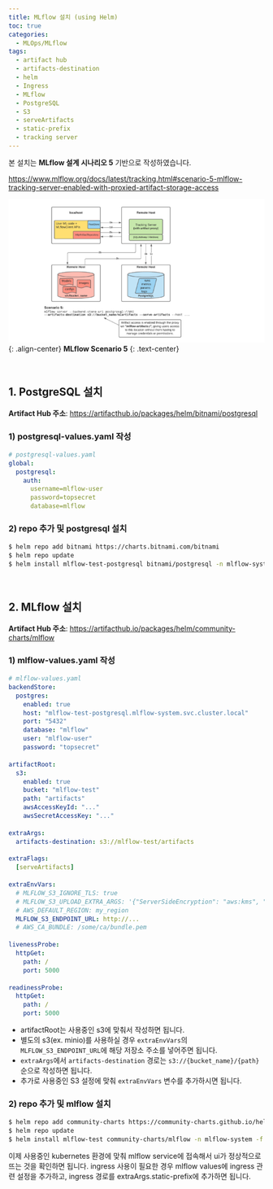 ```yaml
---
title: MLflow 설치 (using Helm)
toc: true
categories:
  - MLOps/MLflow
tags:
  - artifact hub
  - artifacts-destination
  - helm
  - Ingress
  - MLflow
  - PostgreSQL
  - S3
  - serveArtifacts
  - static-prefix
  - tracking server
---
```


본 설치는 **MLflow 설계 시나리오 5** 기반으로 작성하였습니다.

<https://www.mlflow.org/docs/latest/tracking.html#scenario-5-mlflow-tracking-server-enabled-with-proxied-artifact-storage-access>

![mlflow scenario 5](/assets/images/posts/2022-9-3-tistory-post-100/img-1.png){: .align-center}
**MLflow Scenario 5**
{: .text-center}

<br>

## **1. PostgreSQL 설치**

**Artifact Hub 주소**: <https://artifacthub.io/packages/helm/bitnami/postgresql>

### **1) postgresql-values.yaml 작성**

```yaml
# postgresql-values.yaml
global:
  postgresql:
    auth:
      username=mlflow-user
      password=topsecret
      database=mlflow
```

### **2) repo 추가 및 postgresql 설치**

```bash
$ helm repo add bitnami https://charts.bitnami.com/bitnami
$ helm repo update
$ helm install mlflow-test-postgresql bitnami/postgresql -n mlflow-system -f postgresql-values.yaml
```

<br>

## **2. MLflow 설치**

**Artifact Hub 주소**: <https://artifacthub.io/packages/helm/community-charts/mlflow>

### **1) mlflow-values.yaml 작성**

```yaml
# mlflow-values.yaml
backendStore:
  postgres:
    enabled: true
    host: "mlflow-test-postgresql.mlflow-system.svc.cluster.local"
    port: "5432"
    database: "mlflow"
    user: "mlflow-user"
    password: "topsecret"

artifactRoot:
  s3:
    enabled: true
    bucket: "mlflow-test"
    path: "artifacts"
    awsAccessKeyId: "..."
    awsSecretAccessKey: "..."

extraArgs:
  artifacts-destination: s3://mlflow-test/artifacts

extraFlags:
  [serveArtifacts]

extraEnvVars:
  # MLFLOW_S3_IGNORE_TLS: true
  # MLFLOW_S3_UPLOAD_EXTRA_ARGS: '{"ServerSideEncryption": "aws:kms", "SSEKMSKeyId": "1234"}'
  # AWS_DEFAULT_REGION: my_region
  MLFLOW_S3_ENDPOINT_URL: http://...
  # AWS_CA_BUNDLE: /some/ca/bundle.pem

livenessProbe:
  httpGet:
    path: /
    port: 5000

readinessProbe:
  httpGet:
    path: /
    port: 5000
```

- artifactRoot는 사용중인 s3에 맞춰서 작성하면 됩니다.
- 별도의 s3(ex. minio)를 사용하실 경우 `extraEnvVars`의 `MLFLOW_S3_ENDPOINT_URL`에 해당 저장소 주소를 넣어주면 됩니다.
- `extraArgs`에서 `artifacts-destination` 경로는 `s3://{bucket_name}/{path}` 순으로 작성하면 됩니다.
- 추가로 사용중인 S3 설정에 맞춰 `extraEnvVars` 변수를 추가하시면 됩니다.

### **2) repo 추가 및 mlflow 설치**

```bash
$ helm repo add community-charts https://community-charts.github.io/helm-charts
$ helm repo update
$ helm install mlflow-test community-charts/mlflow -n mlflow-system -f mlflow-values.yaml
```

이제 사용중인 kubernetes 환경에 맞춰 mlflow service에 접속해서 ui가 정상적으로 뜨는 것을 확인하면 됩니다. ingress 사용이 필요한 경우 mlflow values에 ingress 관련 설정을 추가하고, ingress 경로를 extraArgs.static-prefix에 추가하면 됩니다.
